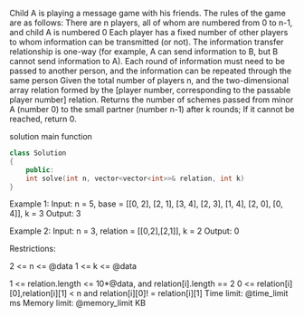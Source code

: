 Child A is playing a message game with his friends. The rules of the game are as follows:
There are n players, all of whom are numbered from 0 to n-1, and child A is numbered 0
Each player has a fixed number of other players to whom information can be transmitted (or not). The information transfer relationship is one-way (for example, A can send information to B, but B cannot send information to A).
Each round of information must need to be passed to another person, and the information can be repeated through the same person
Given the total number of players n, and the two-dimensional array relation formed by the [player number, corresponding to the passable player number] relation. Returns the number of schemes passed from minor A (number 0) to the small partner (number n-1) after k rounds; If it cannot be reached, return 0.

solution main function
```cpp
class Solution
{
    public:
    int solve(int n, vector<vector<int>>& relation, int k)
}
```

Example 1:
Input: n = 5, base = [[0, 2], [2, 1], [3, 4], [2, 3], [1, 4], [2, 0], [0, 4]], k = 3
Output: 3

Example 2:
Input: n = 3, relation = [[0,2],[2,1]], k = 2
Output: 0

Restrictions:

2 <= n <= @data
1 <= k <= @data

1 <= relation.length <= 10*@data, and relation[i].length == 2
0 <= relation[i][0],relation[i][1] < n and relation[i][0]! = relation[i][1]
Time limit: @time_limit ms
Memory limit: @memory_limit KB